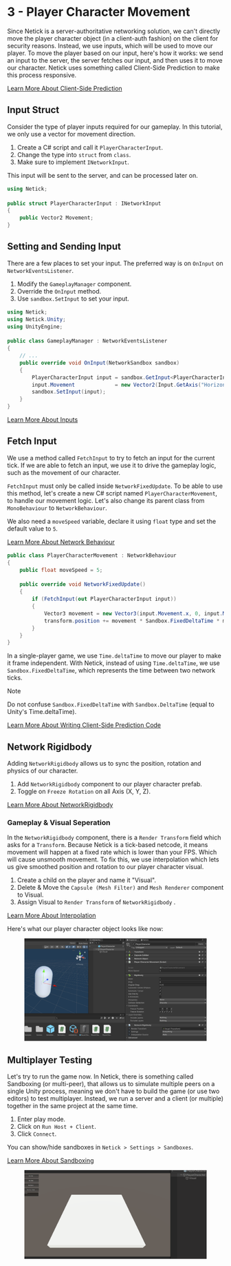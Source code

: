 # 3 - Player Character Movement

Since Netick is a server-authoritative networking solution, we can't directly move the player character object (in a client-auth fashion) on the client for security reasons. Instead, we use inputs, which will be used to move our player. To move the player based on our input, here's how it works: we send an input to the server, the server fetches our input, and then uses it to move our character. Netick uses something called Client-Side Prediction to make this process responsive.

[Learn More About Client-Side Prediction](../understanding-client-side-prediction/understanding-client-side-prediction.md)

## Input Struct
Consider the type of player inputs required for our gameplay. In this tutorial, we only use a vector for movement direction.

1. Create a C# script and call it `PlayerCharacterInput`.
2. Change the type into `struct` from `class`.
3. Make sure to implement `INetworkInput`.

This input will be sent to the server, and can be processed later on.

```cs
using Netick;

public struct PlayerCharacterInput : INetworkInput
{
    public Vector2 Movement;    
}
```

## Setting and Sending Input
There are a few places to set your input. The preferred way is on `OnInput` on `NetworkEventsListener`.

1. Modify the `GameplayManager` component.
2. Override the `OnInput` method.
3. Use `sandbox.SetInput` to set your input.

```cs
using Netick;
using Netick.Unity;
using UnityEngine;

public class GameplayManager : NetworkEventsListener
{
    // ...   
    public override void OnInput(NetworkSandbox sandbox)
    {
        PlayerCharacterInput input = sandbox.GetInput<PlayerCharacterInput>();
        input.Movement             = new Vector2(Input.GetAxis("Horizontal"), Input.GetAxis("Vertical"));
        sandbox.SetInput(input);
    }
}

```

[Learn More About Inputs](../understanding-client-side-prediction/writing-client-side-prediction-code.md)

## Fetch Input

We use a method called `FetchInput` to try to fetch an input for the current tick. If we are able to fetch an input, we use it to drive the gameplay logic, such as the movement of our character. 

`FetchInput` must only be called inside `NetworkFixedUpdate`. To be able to use this method, let's create a new C# script named `PlayerCharacterMovement`, to handle our movement logic. Let's also change its parent class from `MonoBehaviour` to `NetworkBehaviour`.

We also need a `moveSpeed` variable, declare it using `float` type and set the default value to `5`.

[Learn More About Network Behaviour](../core-concepts.md#network-behaviour)

```cs
public class PlayerCharacterMovement : NetworkBehaviour
{
    public float moveSpeed = 5;

    public override void NetworkFixedUpdate()
    {
        if (FetchInput(out PlayerCharacterInput input))
        {
            Vector3 movement = new Vector3(input.Movement.x, 0, input.Movement.y);
            transform.position += movement * Sandbox.FixedDeltaTime * moveSpeed;
        }
    }
}
```

In a single-player game, we use `Time.deltaTime` to move our player to make it frame independent. With Netick, instead of using `Time.deltaTime`, we use `Sandbox.FixedDeltaTime`, which represents the time between two network ticks.

> [!Note]
> Do not confuse `Sandbox.FixedDeltaTime` with `Sandbox.DeltaTime` (equal to Unity's Time.deltaTime). 


[Learn More About Writing Client-Side Prediction Code](../understanding-client-side-prediction/writing-client-side-prediction-code.md)

## Network Rigidbody
Adding `NetworkRigidbody` allows us to sync the position, rotation and physics of our character.

1. Add `NetworkRigidbody` component to our player character prefab.
2. Toggle on `Freeze Rotation` on all Axis (X, Y, Z).

[Learn More About NetworkRigidbody](../built-in-components/networkrigidbody.md)

### Gameplay & Visual Seperation
In the `NetworkRigidbody` component, there is a `Render Transform` field which asks for a `Transform`.
Because Netick is a tick-based netcode, it means movement will happen at a fixed rate which is lower than your FPS. Which will cause unsmooth movement. To fix this, we use interpolation which lets us give smoothed position and rotation to our player character visual.

1. Create a child on the player and name it "Visual".
2. Delete & Move the `Capsule (Mesh Filter)` and `Mesh Renderer` component to Visual.
3. Assign Visual to `Render Transform` of `NetworkRigidbody` .

[Learn More About Interpolation](../interpolation.md)

Here's what our player character object looks like now:

<figure><img src="../../images/getting-started/103-player-character.png" alt=""><figcaption></figcaption></figure>

## Multiplayer Testing
Let's try to run the game now. In Netick, there is something called Sandboxing (or multi-peer), that allows us to simulate multiple peers on a single Unity process, meaning we don't have to build the game (or use two editors) to test multiplayer. Instead, we run a server and a client (or multiple) together in the same project at the same time.

1. Enter play mode.
2. Click on `Run Host + Client`.
3. Click `Connect`.

You can show/hide sandboxes in `Netick > Settings > Sandboxes`.

[Learn More About Sandboxing](../sandboxing.md)

<figure><img src="../../images/getting-started/103-multipeer.gif" alt=""><figcaption></figcaption></figure>